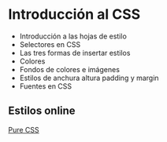 # Introducción al CSS

* Introducción a las hojas de estilo
* Selectores en CSS
* Las tres formas de insertar estilos
* Colores
* Fondos de colores e imágenes
* Estilos de anchura altura padding y margin
* Fuentes en CSS

## Estilos online

[Pure CSS](https://purecss.io/)
